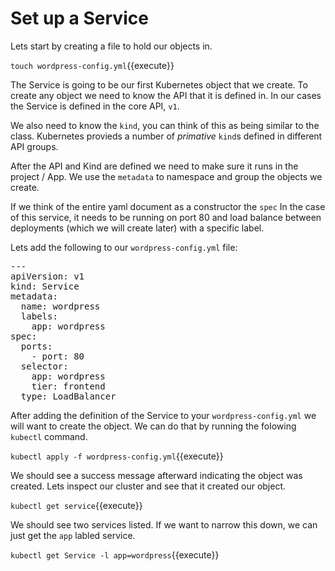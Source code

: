 # Set up a Service

Lets start by creating a file to hold our objects in. 

`touch wordpress-config.yml`{{execute}}

The Service is going to be our first Kubernetes object that we create. To create any object we need to know the API that it is defined in. In our cases the Service is defined in the core API, `v1`. 

We also need to know the `kind`, you can think of this as being similar to the class. Kubernetes provieds a number of *primative* `kind`s defined in different API groups.

After the API and Kind are defined we need to make sure it runs in the project / App. We use the `metadata` to namespace and group the objects we create.

If we think of the entire yaml document as a constructor the `spec` In the case of this service, it needs to be running on port 80 and load balance between deployments (which we will create later) with a specific label.

Lets add the following to our `wordpress-config.yml` file:

<pre class="file" data-filename="wordpress-config.yml" data-target="replace">
---
apiVersion: v1
kind: Service
metadata:
  name: wordpress
  labels:
    app: wordpress
spec:
  ports:
    - port: 80
  selector:
    app: wordpress
    tier: frontend
  type: LoadBalancer
</pre>

After adding the definition of the Service to your `wordpress-config.yml` we will want to create the object. We can do that by running the folowing `kubectl` command.

`kubectl apply -f wordpress-config.yml`{{execute}}

We should see a success message afterward indicating the object was created. Lets inspect our cluster and see that it created our object. 

`kubectl get service`{{execute}}

We should see two services listed. If we want to narrow this down, we can just get the `app` labled service.

`kubectl get Service -l app=wordpress`{{execute}}

